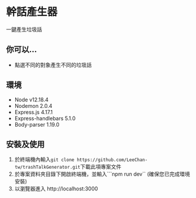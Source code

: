 # 幹話產生器

一鍵產生垃圾話

## 你可以...
* 點選不同的對象產生不同的垃圾話

## 環境
* Node v12.18.4
* Nodemon 2.0.4
* Express.js 4.17.1
* Express-handlebars 5.1.0
* Body-parser 1.19.0

## 安裝及使用
1. 於終端機內輸入```git clone https://github.com/LeeChan-tw/trashTalkGenerator.git```下載此項專案文件
2. 於專案資料夾目錄下開啟終端機，並輸入```npm run dev`` (確保您已完成環境安裝)
3. 以瀏覽器進入 http://localhost:3000
